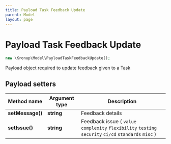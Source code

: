 ```yaml
---
title: Payload Task Feedback Update
parent: Model
layout: page
---
```


# Payload Task Feedback Update

```php
new \Kronup\Model\PayloadTaskFeedbackUpdate();
```

Payload object required to update feedback given to a Task

## Payload setters

Method name | Argument type | Description
------------ | ------------- | -------------
**setMessage()** | **string** | Feedback details
**setIssue()** | **string** | Feedback issue ( `value` `complexity` `flexibility` `testing` `security` `ci/cd` `standards` `misc` )

